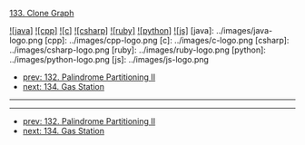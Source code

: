 [133. Clone Graph](https://leetcode.com/problems/clone-graph/)

[![java]](../java/133-clone-graph.md)
[![cpp]](../cpp/133-clone-graph.md)
[![c]](../c/133-clone-graph.md)
[![csharp]](../csharp/133-clone-graph.md)
[![ruby]](../ruby/133-clone-graph.md)
[![python]](../python/133-clone-graph.md)
[![js]](../js/133-clone-graph.md)
[java]: ../images/java-logo.png
[cpp]: ../images/cpp-logo.png
[c]: ../images/c-logo.png
[csharp]: ../images/csharp-logo.png
[ruby]: ../images/ruby-logo.png
[python]: ../images/python-logo.png
[js]: ../images/js-logo.png

- [prev: 132. Palindrome Partitioning II](132-palindrome-partitioning-ii.md)
- [next: 134. Gas Station](134-gas-station.md)

---



---

- [prev: 132. Palindrome Partitioning II](132-palindrome-partitioning-ii.md)
- [next: 134. Gas Station](134-gas-station.md)
